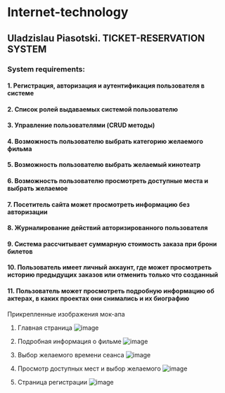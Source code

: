 # Internet-technology

## Uladzislau Piasotski. TICKET-RESERVATION SYSTEM

### System requirements:

#### 1. Регистрация, авторизация и аутентификация пользователя в системе
#### 2. Список ролей выдаваемых системой пользователю
#### 3. Управление пользователями (CRUD методы)
#### 4. Возможность пользователю выбрать категорию желаемого фильма
#### 5. Возможность пользователю выбрать желаемый кинотеатр
#### 6. Возможность пользователю просмотреть доступные места и выбрать желаемое
#### 7. Посетитель сайта может просмотреть информацию без авторизации
#### 8. Журналирование действий авторизированного пользователя
#### 9. Система рассчитывает суммарную стоимость заказа при брони билетов
#### 10. Пользователь имеет личный аккаунт, где может просмотреть историю предыдущих заказов или отменить только что созданный
#### 11. Пользователь может просмотреть подробную информацию об актерах, в каких проектах они снимались и их биографию

Прикрепленные изображения мок-апа

1) Главная страница
![image](https://user-images.githubusercontent.com/79206316/229168666-44abac05-dfde-42f4-8e7a-0dccbd3db17e.png)

2) Подробная информация о фильме
![image](https://user-images.githubusercontent.com/79206316/229168771-29788a4d-f3f3-4e82-812e-5c3b94d83751.png)

3) Выбор желаемого времени сеанса
![image](https://user-images.githubusercontent.com/79206316/229169054-b6eeb500-5013-456a-b4bc-3f001b081cdc.png)

4) Просмотр доступных мест и выбор желаемого
![image](https://user-images.githubusercontent.com/79206316/229169503-606d17ee-ee2e-4f83-be35-18e1cf982a2c.png)

5) Страница регистрации
![image](https://user-images.githubusercontent.com/79206316/229169608-92e7e213-261c-4d7b-9fe0-f66ec417690c.png)



